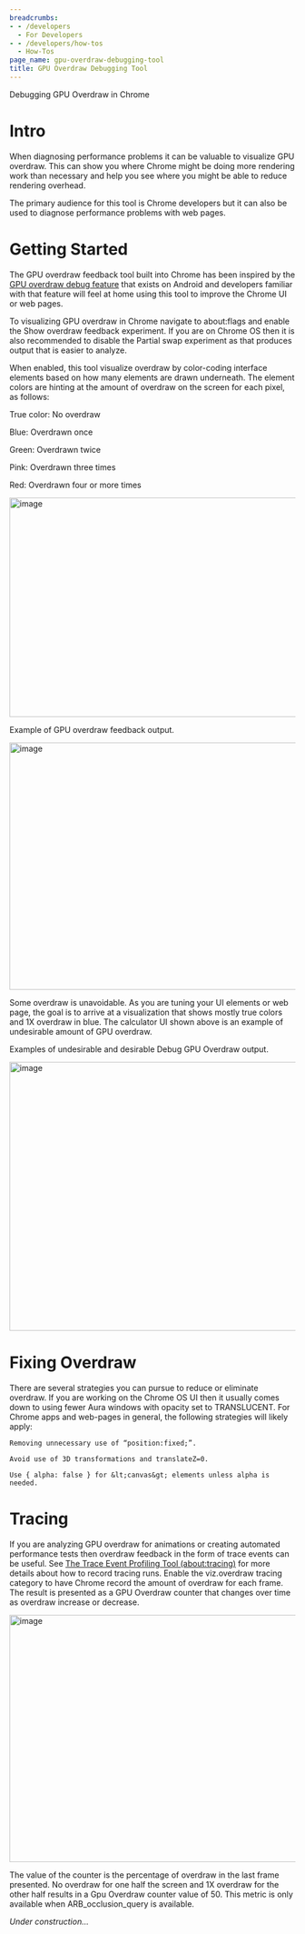 ```yaml
---
breadcrumbs:
- - /developers
  - For Developers
- - /developers/how-tos
  - How-Tos
page_name: gpu-overdraw-debugging-tool
title: GPU Overdraw Debugging Tool
---
```


Debugging GPU Overdraw in Chrome

# Intro

When diagnosing performance problems it can be valuable to visualize GPU
overdraw. This can show you where Chrome might be doing more rendering work than
necessary and help you see where you might be able to reduce rendering overhead.

The primary audience for this tool is Chrome developers but it can also be used
to diagnose performance problems with web pages.

# Getting Started

The GPU overdraw feedback tool built into Chrome has been inspired by the [GPU
overdraw debug
feature](https://developer.android.com/studio/profile/dev-options-overdraw.html)
that exists on Android and developers familiar with that feature will feel at
home using this tool to improve the Chrome UI or web pages.

To visualizing GPU overdraw in Chrome navigate to about:flags and enable the
Show overdraw feedback experiment. If you are on Chrome OS then it is also
recommended to disable the Partial swap experiment as that produces output that
is easier to analyze.

When enabled, this tool visualize overdraw by color-coding interface elements
based on how many elements are drawn underneath. The element colors are hinting
at the amount of overdraw on the screen for each pixel, as follows:

True color: No overdraw

Blue: Overdrawn once

Green: Overdrawn twice

Pink: Overdrawn three times

Red: Overdrawn four or more times

<img alt="image"
src="https://docs.google.com/a/google.com/drawings/d/sKYz4g05kUmYRmx8p5qR50w/image"
height=386 width=599>

Example of GPU overdraw feedback output.

<img alt="image"
src="https://docs.google.com/a/google.com/drawings/d/s0J4KvzwLwH8-dNJuiC8UOQ/image"
height=435 width=599>

Some overdraw is unavoidable. As you are tuning your UI elements or web page,
the goal is to arrive at a visualization that shows mostly true colors and 1X
overdraw in blue. The calculator UI shown above is an example of undesirable
amount of GPU overdraw.

Examples of undesirable and desirable Debug GPU Overdraw output.

<img alt="image"
src="https://docs.google.com/a/google.com/drawings/d/shfmR54KvCMtndr2_oPSxDg/image"
height=473 width=624>

# Fixing Overdraw

There are several strategies you can pursue to reduce or eliminate overdraw. If
you are working on the Chrome OS UI then it usually comes down to using fewer
Aura windows with opacity set to TRANSLUCENT. For Chrome apps and web-pages in
general, the following strategies will likely apply:

    Removing unnecessary use of “position:fixed;”.

    Avoid use of 3D transformations and translateZ=0.

    Use { alpha: false } for &lt;canvas&gt; elements unless alpha is needed.

# Tracing

If you are analyzing GPU overdraw for animations or creating automated
performance tests then overdraw feedback in the form of trace events can be
useful. See [The Trace Event Profiling Tool
(about:tracing)](http://www.chromium.org/developers/how-tos/trace-event-profiling-tool)
for more details about how to record tracing runs. Enable the viz.overdraw
tracing category to have Chrome record the amount of overdraw for each frame.
The result is presented as a GPU Overdraw counter that changes over time as
overdraw increase or decrease.

<img alt="image"
src="https://docs.google.com/a/google.com/drawings/d/sLB42g9KPAjoPQGg8bqA4Sg/image"
height=435 width=599>

The value of the counter is the percentage of overdraw in the last frame
presented. No overdraw for one half the screen and 1X overdraw for the other
half results in a Gpu Overdraw counter value of 50. This metric is only
available when ARB_occlusion_query is available.

*Under construction...*